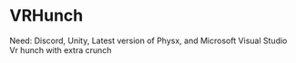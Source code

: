 # VRHunch
Need: Discord, Unity, Latest version of Physx, and Microsoft Visual Studio
Vr hunch with extra crunch